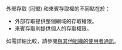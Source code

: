 外部存取 (同盟) 和來賓存取權的不同點在於：

- 外部存取提供整個網域的存取權限。
- 來賓存取則提供個人的存取權限。 


如需詳細比較，請參閱[與其他組織的使用者通訊](../communicate-with-users-from-other-organizations.md)。
